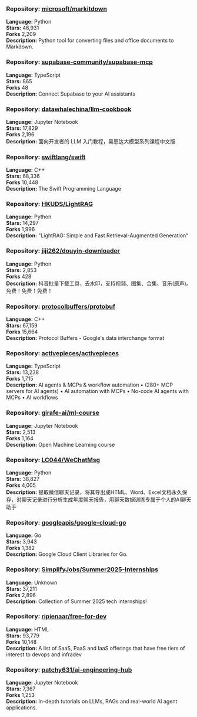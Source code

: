 ### **Repository:** [microsoft/markitdown](https://github.com/microsoft/markitdown)  

**Language:** Python  
**Stars:** 46,931  
**Forks** 2,209  
**Description:** Python tool for converting files and office documents to Markdown.  

### **Repository:** [supabase-community/supabase-mcp](https://github.com/supabase-community/supabase-mcp)  

**Language:** TypeScript  
**Stars:** 865  
**Forks** 48  
**Description:** Connect Supabase to your AI assistants  

### **Repository:** [datawhalechina/llm-cookbook](https://github.com/datawhalechina/llm-cookbook)  

**Language:** Jupyter Notebook  
**Stars:** 17,829  
**Forks** 2,196  
**Description:** 面向开发者的 LLM 入门教程，吴恩达大模型系列课程中文版  

### **Repository:** [swiftlang/swift](https://github.com/swiftlang/swift)  

**Language:** C++  
**Stars:** 68,336  
**Forks** 10,448  
**Description:** The Swift Programming Language  

### **Repository:** [HKUDS/LightRAG](https://github.com/HKUDS/LightRAG)  

**Language:** Python  
**Stars:** 14,297  
**Forks** 1,996  
**Description:** "LightRAG: Simple and Fast Retrieval-Augmented Generation"  

### **Repository:** [jiji262/douyin-downloader](https://github.com/jiji262/douyin-downloader)  

**Language:** Python  
**Stars:** 2,853  
**Forks** 428  
**Description:** 抖音批量下载工具，去水印，支持视频、图集、合集、音乐(原声)。免费！免费！免费！  

### **Repository:** [protocolbuffers/protobuf](https://github.com/protocolbuffers/protobuf)  

**Language:** C++  
**Stars:** 67,159  
**Forks** 15,664  
**Description:** Protocol Buffers - Google's data interchange format  

### **Repository:** [activepieces/activepieces](https://github.com/activepieces/activepieces)  

**Language:** TypeScript  
**Stars:** 13,238  
**Forks** 1,715  
**Description:** AI agents & MCPs & workflow automation • (280+ MCP servers for AI agents) • AI automation with MCPs • No-code AI agents with MCPs • AI workflows  

### **Repository:** [girafe-ai/ml-course](https://github.com/girafe-ai/ml-course)  

**Language:** Jupyter Notebook  
**Stars:** 2,513  
**Forks** 1,164  
**Description:** Open Machine Learning course  

### **Repository:** [LC044/WeChatMsg](https://github.com/LC044/WeChatMsg)  

**Language:** Python  
**Stars:** 38,827  
**Forks** 4,005  
**Description:** 提取微信聊天记录，将其导出成HTML、Word、Excel文档永久保存，对聊天记录进行分析生成年度聊天报告，用聊天数据训练专属于个人的AI聊天助手  

### **Repository:** [googleapis/google-cloud-go](https://github.com/googleapis/google-cloud-go)  

**Language:** Go  
**Stars:** 3,943  
**Forks** 1,382  
**Description:** Google Cloud Client Libraries for Go.  

### **Repository:** [SimplifyJobs/Summer2025-Internships](https://github.com/SimplifyJobs/Summer2025-Internships)  

**Language:** Unknown  
**Stars:** 37,211  
**Forks** 2,896  
**Description:** Collection of Summer 2025 tech internships!  

### **Repository:** [ripienaar/free-for-dev](https://github.com/ripienaar/free-for-dev)  

**Language:** HTML  
**Stars:** 93,779  
**Forks** 10,148  
**Description:** A list of SaaS, PaaS and IaaS offerings that have free tiers of interest to devops and infradev  

### **Repository:** [patchy631/ai-engineering-hub](https://github.com/patchy631/ai-engineering-hub)  

**Language:** Jupyter Notebook  
**Stars:** 7,367  
**Forks** 1,253  
**Description:** In-depth tutorials on LLMs, RAGs and real-world AI agent applications.  

